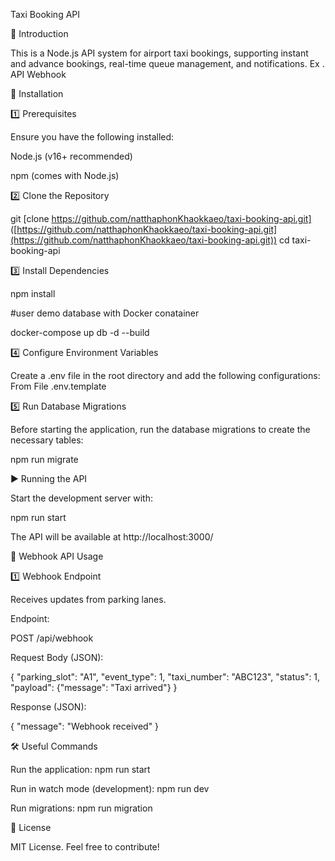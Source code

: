 Taxi Booking API

📌 Introduction

This is a Node.js API system for airport taxi bookings, supporting instant and advance bookings, real-time queue management, and notifications.
Ex . API Webhook

🚀 Installation

1️⃣ Prerequisites

Ensure you have the following installed:

Node.js (v16+ recommended)

npm (comes with Node.js)

2️⃣ Clone the Repository

git [clone https://github.com/natthaphonKhaokkaeo/taxi-booking-api.git] ([https://github.com/natthaphonKhaokkaeo/taxi-booking-api.git](https://github.com/natthaphonKhaokkaeo/taxi-booking-api.git))
cd taxi-booking-api

3️⃣ Install Dependencies

npm install

#user demo database with Docker conatainer

docker-compose up db -d --build

4️⃣ Configure Environment Variables

Create a .env file in the root directory and add the following configurations:
From File .env.template


5️⃣ Run Database Migrations

Before starting the application, run the database migrations to create the necessary tables:

npm run  migrate

▶ Running the API

Start the development server with:

npm run start

The API will be available at http://localhost:3000/

📡 Webhook API Usage

1️⃣ Webhook Endpoint

Receives updates from parking lanes.

Endpoint:

POST /api/webhook

Request Body (JSON):

{
  "parking_slot": "A1",
  "event_type": 1,
  "taxi_number": "ABC123",
  "status": 1,
  "payload": {"message": "Taxi arrived"}
}

Response (JSON):

{
    "message": "Webhook received"
}

🛠 Useful Commands

Run the application: npm run start

Run in watch mode (development): npm run dev

Run migrations: npm run  migration


📝 License

MIT License. Feel free to contribute!
